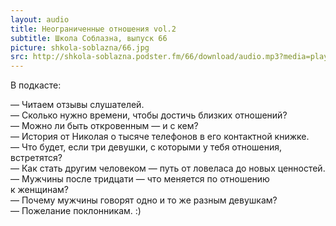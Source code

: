 ```yaml
---
layout: audio
title: Неограниченные отношения vol.2
subtitle: Школа Соблазна, выпуск 66
picture: shkola-soblazna/66.jpg
src: http://shkola-soblazna.podster.fm/66/download/audio.mp3?media=player
---
```


В подкасте:

— Читаем отзывы слушателей.  
— Сколько нужно времени, чтобы достичь близких отношений?  
— Можно ли быть откровенным — и с кем?  
— История от Николая о тысяче телефонов в его контактной книжке.  
— Что будет, если три девушки, с которыми у тебя отношения, встретятся?  
— Как стать другим человеком — путь от ловеласа до новых ценностей.  
— Мужчины после тридцати — что меняется по отношению к женщинам?  
— Почему мужчины говорят одно и то же разным девушкам?  
— Пожелание поклонникам. :)  
